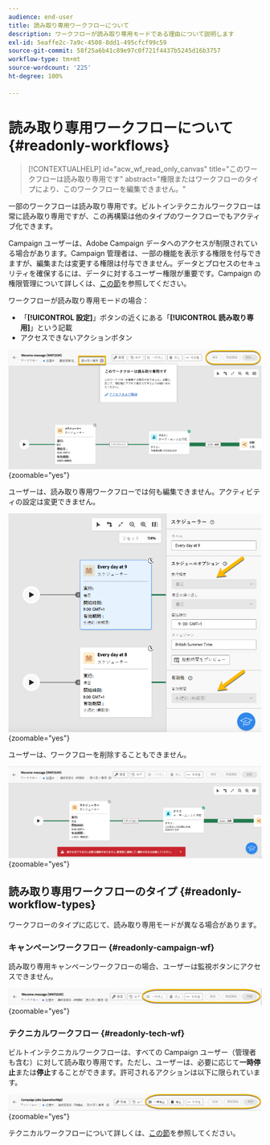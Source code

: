 ```yaml
---
audience: end-user
title: 読み取り専用ワークフローについて
description: ワークフローが読み取り専用モードである理由について説明します
exl-id: 5eaffe2c-7a9c-4508-8dd1-495cfcf99c59
source-git-commit: 58f25a6b41c89e97c0f721f4437b5245d16b3757
workflow-type: tm+mt
source-wordcount: '225'
ht-degree: 100%

---
```


# 読み取り専用ワークフローについて {#readonly-workflows}

>[!CONTEXTUALHELP]
>id="acw_wf_read_only_canvas"
>title="このワークフローは読み取り専用です"
>abstract="権限またはワークフローのタイプにより、このワークフローを編集できません。"

一部のワークフローは読み取り専用です。ビルトインテクニカルワークフローは常に読み取り専用ですが、この再構築は他のタイプのワークフローでもアクティブ化できます。

Campaign ユーザーは、Adobe Campaign データへのアクセスが制限されている場合があります。Campaign 管理者は、一部の機能を表示する権限を付与できますが、編集または変更する権限は付与できません。データとプロセスのセキュリティを確保するには、データに対するユーザー権限が重要です。Campaign の権限管理について詳しくは、[この節](../get-started/permissions.md)を参照してください。

ワークフローが読み取り専用モードの場合：

* 「**[!UICONTROL 設定]**」ボタンの近くにある「**[!UICONTROL 読み取り専用]**」という記載
* アクセスできないアクションボタン

![](assets/readonly-workflow.png){zoomable="yes"}

ユーザーは、読み取り専用ワークフローでは何も編集できません。アクティビティの設定は変更できません。

![](assets/scheduler-readonly.png){zoomable="yes"}

ユーザーは、ワークフローを削除することもできません。

![](assets/readonly-rights.png){zoomable="yes"}


## 読み取り専用ワークフローのタイプ {#readonly-workflow-types}

ワークフローのタイプに応じて、読み取り専用モードが異なる場合があります。

### キャンペーンワークフロー {#readonly-campaign-wf}

読み取り専用キャンペーンワークフローの場合、ユーザーは監視ボタンにアクセスできません。

![](assets/readonly-campaign-workflow.png){zoomable="yes"}

### テクニカルワークフロー {#readonly-tech-wf}

ビルトインテクニカルワークフローは、すべての Campaign ユーザー（管理者も含む）に対して読み取り専用です。ただし、ユーザーは、必要に応じて&#x200B;**一時停止**&#x200B;または&#x200B;**停止**&#x200B;することができます。許可されるアクションは以下に限られています。

![](assets/readonly-technical-workflow.png){zoomable="yes"}

テクニカルワークフローについて詳しくは、[この節](https://experienceleague.adobe.com/ja/docs/campaign/automation/workflows/introduction/wf-type/technical-workflows)を参照してください。
